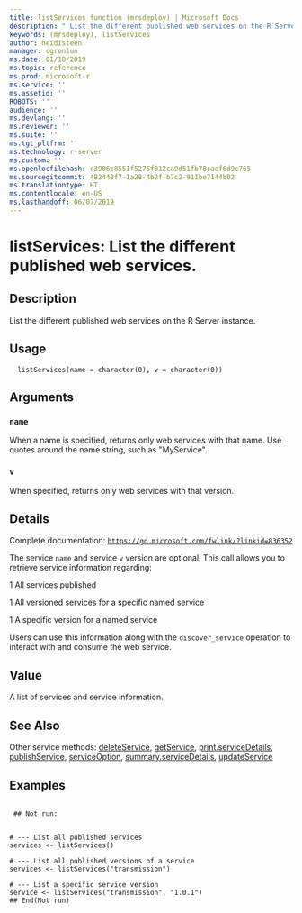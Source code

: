 ```yaml
---
title: listServices function (mrsdeploy) | Microsoft Docs
description: " List the different published web services on the R Server instance. "
keywords: (mrsdeploy), listServices
author: heidisteen
manager: cgronlun
ms.date: 01/18/2019
ms.topic: reference
ms.prod: microsoft-r
ms.service: ''
ms.assetid: ''
ROBOTS: ''
audience: ''
ms.devlang: ''
ms.reviewer: ''
ms.suite: ''
ms.tgt_pltfrm: ''
ms.technology: r-server
ms.custom: ''
ms.openlocfilehash: c3906c8551f5275f012ca9d51fb78caef6d9c765
ms.sourcegitcommit: 482448f7-1a28-4b2f-b7c2-911be7144b02
ms.translationtype: HT
ms.contentlocale: en-US
ms.lasthandoff: 06/07/2019
---
```

 # <a name="listservices-list-the-different-published-web-services"></a>listServices: List the different published web services. 
 ## <a name="description"></a>Description

List the different published web services on the R Server instance.


 ## <a name="usage"></a>Usage

```   
  listServices(name = character(0), v = character(0))

```

 ## <a name="arguments"></a>Arguments



 ### `name`
 When a name is specified, returns only web services with that  name. Use quotes around the name string, such as "MyService". 



 ### `v`
 When specified, returns only web services with that version. 



 ## <a name="details"></a>Details

Complete documentation: [`https://go.microsoft.com/fwlink/?linkid=836352`](https://go.microsoft.com/fwlink/?linkid=836352)


The service `name` and service `v` version are optional. This call allows you to retrieve service information regarding:



1 All services published

1 All versioned services for a specific named service

1 A specific version for a named service



Users can use this information along with the `discover_service` operation to interact with and consume the web service.


 ## <a name="value"></a>Value

A list of services and service information.

 ## <a name="see-also"></a>See Also

Other service methods: [deleteService](deleteService.md), [getService](getService.md), [print.serviceDetails](print.serviceDetails.md), [publishService](publishService.md), [serviceOption](serviceOption.md), [summary.serviceDetails](summary.serviceDetails.md), [updateService](updateService.md)

 ## <a name="examples"></a>Examples

 ```

  ## Not run:


# --- List all published services
services <- listServices()

# --- List all published versions of a service
services <- listServices("transmission")

# --- List a specific service version
service <- listServices("transmission", "1.0.1")
 ## End(Not run) 
```

